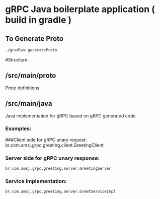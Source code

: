 # gRPC Java boilerplate application ( build in gradle )

## To Generate Proto
```bash
./gradlew generateProto
```

#Structure:

## /src/main/proto
Proto definitions

## /src/main/java
Java implementation for gRPC based on gRPC generated code

### Examples:

###Client side for gRPC unary request:
    br.com.amsj.grpc.greeting.client.GreetingClient 

### Server side for gRPC unary response:
    br.com.amsj.grpc.greeting.server.GreetingServer

### Service Implementation:
    br.com.amsj.grpc.greeting.server.GreetServiceImpl